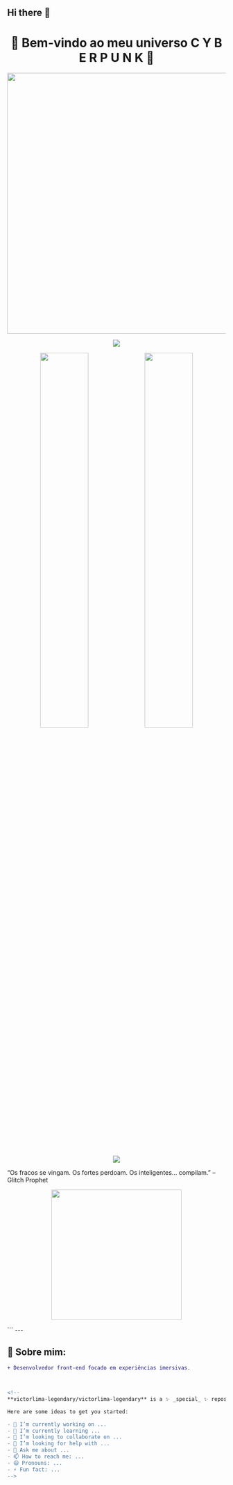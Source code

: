 ## Hi there 👋

<h1 align="center">👾 Bem-vindo ao meu universo C Y B E R P U N K 👾</h1>

<p align="center">
  <img src="https://media.giphy.com/media/3o7abldj0b3rxrZUxW/giphy.gif" width="600" />
</p>

<p align="center">
  <img src="https://readme-typing-svg.herokuapp.com?font=Orbitron&color=00F7FF&size=24&center=true&vCenter=true&width=1000&lines=💻+Dev+Web+e+Apaixonado+por+Tecnologia;👁️+Ciberpunk+%7C+Futuro+Digital+%7C+Código+na+veia;🚀+Em+constante+evolução...+bora+codar!" />
</p>

<div align="center"> <img width="47%" src="https://github-readme-stats.vercel.app/api?username=seuusuario&show_icons=true&theme=tokyonight" /> <img width="47%" src="https://github-readme-streak-stats.herokuapp.com/?user=seuusuario&theme=tokyonight"/> </div>

<p align="center"> <img src="https://github-profile-trophy.vercel.app/?username=seuusuario&theme=tokyonight&margin-w=10&no-frame=true" /> </p>

“Os fracos se vingam. Os fortes perdoam. Os inteligentes... compilam.” – Glitch Prophet


<p align="center"> <img src="https://media.giphy.com/media/XA3cXYtGs7d7K/giphy.gif" width="300" /> </p> ```
---

## 🧠 Sobre mim:

```diff
+ Desenvolvedor front-end focado em experiências imersivas.



<!--
**victorlima-legendary/victorlima-legendary** is a ✨ _special_ ✨ repository because its `README.md` (this file) appears on your GitHub profile.

Here are some ideas to get you started:

- 🔭 I’m currently working on ...
- 🌱 I’m currently learning ...
- 👯 I’m looking to collaborate on ...
- 🤔 I’m looking for help with ...
- 💬 Ask me about ...
- 📫 How to reach me: ...
- 😄 Pronouns: ...
- ⚡ Fun fact: ...
-->
